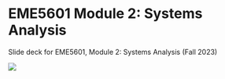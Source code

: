 # EME5601 Module 2: Systems Analysis

Slide deck for EME5601, Module 2: Systems Analysis (Fall 2023)

![](img/2-ISD-model.jpg)

